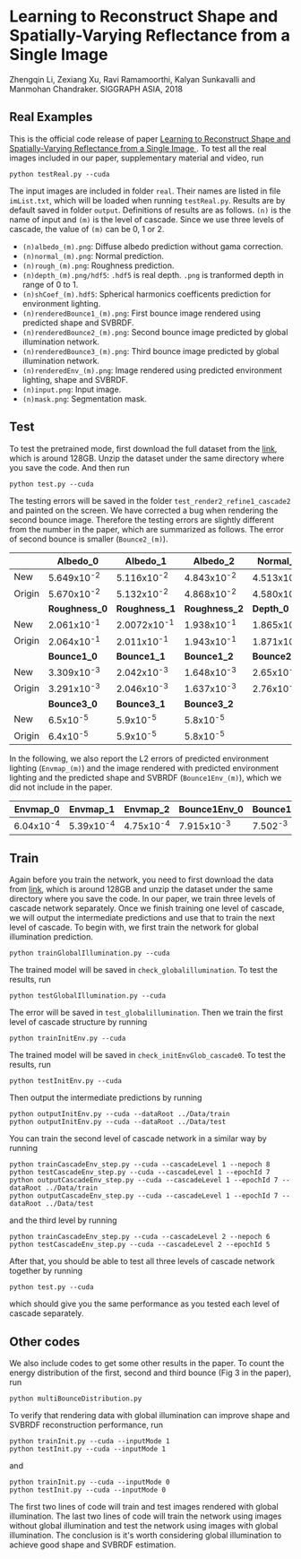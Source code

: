 # Learning to Reconstruct Shape and Spatially-Varying Reflectance from a Single Image 
Zhengqin Li, Zexiang Xu, Ravi Ramamoorthi, Kalyan Sunkavalli and Manmohan Chandraker. SIGGRAPH ASIA, 2018

## Real Examples
This is the official code release of paper [Learning to Reconstruct Shape and Spatially-Varying Reflectance from a Single Image ](https://drive.google.com/file/d/17K3RrWQ48gQynOhZHq1g5sQgjLjoMiPk/view). To test all the real images included in our paper, supplementary material and video, run
```
python testReal.py --cuda 
```
The input images are included in folder `real`. Their names are listed in file `imList.txt`, which will be loaded when running `testReal.py`. Results are by default saved in folder `output`. Definitions of results are as follows. `(n)` is the name of input and `(m)` is the level of cascade. Since we use three levels of cascade, the value of `(m)` can be 0, 1 or 2.
* `(n)albedo_(m).png`: Diffuse albedo prediction without gama correction. 
* `(n)normal_(m).png`: Normal prediction.
* `(n)rough_(m).png`: Roughness prediction.
* `(n)depth_(m).png/hdf5`: `.hdf5` is real depth. `.png` is tranformed depth in range of 0 to 1.  
* `(n)shCoef_(m).hdf5`: Spherical harmonics coefficents prediction for environment lighting. 
* `(n)renderedBounce1_(m).png`: First bounce image rendered using predicted shape and SVBRDF. 
* `(n)renderedBounce2_(m).png`: Second bounce image predicted by global illumination network. 
* `(n)renderedBounce3_(m).png`: Third bounce image predicted by global illumination network.
* `(n)renderedEnv_(m).png`: Image rendered using predicted environment lighting, shape and SVBRDF. 
* `(n)input.png`: Input image. 
* `(n)mask.png`: Segmentation mask. 

## Test
To test the pretrained mode, first download the full dataset from the [link](http://cseweb.ucsd.edu/~viscomp/projects/SIGA18ShapeSVBRDF/Data.zip), which is around 128GB. Unzip the dataset under the same directory where you save the code. And then run 
```
python test.py --cuda 
```
The testing errors will be saved in the folder `test_render2_refine1_cascade2` and painted on the screen. We have corrected a bug when rendering the second bounce image. Therefore the testing errors are slightly different from the number in the paper, which are summarized as follows. The error of second bounce is smaller (`Bounce2_(m)`). 

|      |Albedo_0|Albedo_1|Albedo_2|Normal_0|Normal_1|Normal_2|
|------|-------|-------|-------|-------|-------|-------|
|New|5.649x10<sup>-2</sup>|5.116x10<sup>-2</sup>|4.843x10<sup>-2</sup>|4.513x10<sup>-2</sup>|3.898x10<sup>-2</sup>|3.815x10<sup>-2</sup>|
|Origin|5.670x10<sup>-2</sup>|5.132x10<sup>-2</sup>|4.868x10<sup>-2</sup>|4.580x10<sup>-2</sup>|3.907x10<sup>-2</sup>|3.822x10<sup>-2</sup>|
|      |**Roughness_0**|**Roughness_1**|**Roughness_2**|**Depth_0**|**Depth_1**|**Depth_2**|
|New|2.061x10<sup>-1</sup>|2.0072x10<sup>-1</sup>|1.938x10<sup>-1</sup>|1.865x10<sup>-2</sup>|1.620x10<sup>-2</sup>|1.501x10<sup>-2</sup>| 
|Origin|2.064x10<sup>-1</sup>|2.011x10<sup>-1</sup>|1.943x10<sup>-1</sup>|1.871x10<sup>-2</sup>|1.624x10<sup>-2</sup>|1.505x10<sup>-2</sup>|
|      |**Bounce1_0**|**Bounce1_1**|**Bounce1_2**|**Bounce2_0**|**Bounce2_1**|**Bounce2_2**|
|New|3.309x10<sup>-3</sup>|2.042x10<sup>-3</sup>|1.648x10<sup>-3</sup>|2.65x10<sup>-4</sup>|2.22x10<sup>-4</sup>|2.19x10<sup>-4</sup>|
|Origin|3.291x10<sup>-3</sup>|2.046x10<sup>-3</sup>|1.637x10<sup>-3</sup>|2.76x10<sup>-4</sup>|2.47x10<sup>-4</sup>|2.45x10<sup>-4</sup>|
|      |**Bounce3_0**|**Bounce3_1**|**Bounce3_2**| | | |
|New|6.5x10<sup>-5</sup>|5.9x10<sup>-5</sup>|5.8x10<sup>-5</sup>||||
|Origin|6.4x10<sup>-5</sup>|5.9x10<sup>-5</sup>|5.8x10<sup>-5</sup>||||

In the following, we also report the L2 errors of predicted environment lighting (`Envmap_(m)`) and the image rendered with predicted environment lighting and the predicted shape and SVBRDF  (`Bounce1Env_(m)`), which we did not include in the paper.

|Envmap_0|Envmap_1|Envmap_2|Bounce1Env_0|Bounce1Env_1|Bounce1Env_2|
|-------|-------|-------|-------|-------|-------|
|6.04x10<sup>-4</sup>|5.39x10<sup>-4</sup>|4.75x10<sup>-4</sup>|7.915x10<sup>-3</sup>|7.502<sup>-3</sup>|6.995x10<sup>-3</sup>|

## Train
Again before you train the network, you need to first download the data from [link](http://cseweb.ucsd.edu/~viscomp/projects/SIGA18ShapeSVBRDF/Data.zip), which is around 128GB and unzip the dataset under the same directory where you save the code. In our paper, we train three levels of cascade network separately. Once we finish training one level of cascade, we will output the intermediate predictions and use that to train the next level of cascade. To begin with, we first train the network for global illumination prediction. 
```
python trainGlobalIllumination.py --cuda
```
The trained model will be saved in `check_globalillumination`. To test the results, run 
```
python testGlobalIllumination.py --cuda 
```
The error will be saved in `test_globalillumination`. Then we train the first level of cascade structure by running
```
python trainInitEnv.py --cuda
```
The trained model will be saved in `check_initEnvGlob_cascade0`. To test the results, run 
```
python testInitEnv.py --cuda
```
Then output the intermediate predictions by running 
```
python outputInitEnv.py --cuda --dataRoot ../Data/train 
python outputInitEnv.py --cuda --dataRoot ../Data/test
```
You can train the second level of cascade network in a similar way by running
```
python trainCascadeEnv_step.py --cuda --cascadeLevel 1 --nepoch 8
python testCascadeEnv_step.py --cuda --cascadeLevel 1 --epochId 7
python outputCascadeEnv_step.py --cuda --cascadeLevel 1 --epochId 7 --dataRoot ../Data/train
python outputCascadeEnv_step.py --cuda --cascadeLevel 1 --epochId 7 --dataRoot ../Data/test
```
and the third level by running 
```
python trainCascadeEnv_step.py --cuda --cascadeLevel 2 --nepoch 6
python testCascadeEnv_step.py --cuda --cascadeLevel 2 --epochId 5
```
After that, you should be able to test all three levels of cascade network together by running 
```
python test.py --cuda
```
which should give you the same performance as you tested each level of cascade separately. 

## Other codes
We also include codes to get some other results in the paper. To count the energy distribution of the first, second and third bounce (Fig 3 in the paper), run 
```
python multiBounceDistribution.py 
```
To verify that rendering data with global illumination can improve shape and SVBRDF reconstruction performance, run 
```
python trainInit.py --cuda --inputMode 1
python testInit.py --cuda --inputMode 1
```
and 
```
python trainInit.py --cuda --inputMode 0
python testInit.py --cuda --inputMode 0
```
The first two lines of code will train and test images rendered with global illumination. The last two lines of code will train the network using images without global illumination and test the network using images with global illumination.  The conclusion is it's worth considering global illumination to achieve good shape and SVBRDF estimation. 

